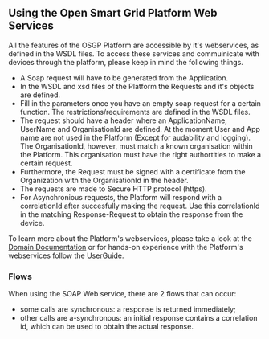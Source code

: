 ## Using the Open Smart Grid Platform Web Services

All the features of the OSGP Platform are accessible by it's webservices, as defined in the WSDL files.
To access these services and commuinicate with devices through the platform, please keep in mind the following things. 

- A Soap request will have to be generated from the Application.
- In the WSDL and xsd files of the Platform the Requests and it's objects are defined.
- Fill in the parameters once you have an empty soap request for a certain function. The restrictions/requirements are defined in the WSDL files.
- The request should have a header where an ApplicationName, UserName and OrganisationId are defined. At the moment User and App name are not used in the Platform (Except for audability and logging). The OrganisationId, however, must match a known organisation within the Platform. This organisation must have the right authortities to make a certain request.
- Furthermore, the Request must be signed with a certificate from the Organization with the OrganisationId in the header.
- The requests are made to Secure HTTP protocol (https).
- For Asynchronious requests, the Platform will respond with a correlationId after succesfully making the request. Use this correlationId in the matching Response-Request to obtain the response from the device.

To learn more about the Platform's webservices, please take a look at the [Domain Documentation](../Domains/README.md) or for hands-on experience with the Platform's webservices follow the [UserGuide](../Userguide/Installation/Setup-VM-Vagrant.md).

### Flows

When using the SOAP Web service, there are 2 flows that can occur:
- some calls are synchronous: a response is returned immediately;
- other calls are a-synchronous: an initial response contains a correlation id, which can be used to obtain the actual response.
